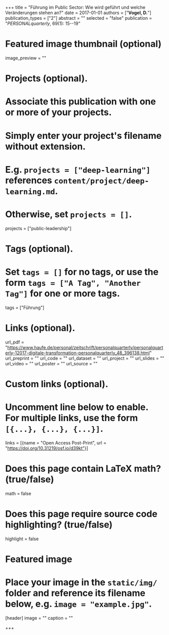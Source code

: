 +++
title = "Führung im Public Sector: Wie wird geführt und welche Veränderungen stehen an?"
date = 2017-01-01
authors = ["**Vogel, D.**"]
publication_types = ["2"]
abstract = ""
selected = "false"
publication = "*PERSONALquarterly*, 69(1): 15--19"

# Featured image thumbnail (optional)
image_preview = ""


# Projects (optional).
#   Associate this publication with one or more of your projects.
#   Simply enter your project's filename without extension.
#   E.g. `projects = ["deep-learning"]` references `content/project/deep-learning.md`.
#   Otherwise, set `projects = []`.
projects = ["public-leadership"]

# Tags (optional).
#   Set `tags = []` for no tags, or use the form `tags = ["A Tag", "Another Tag"]` for one or more tags.
tags = ["Führung"]

# Links (optional).
url_pdf = "https://www.haufe.de/personal/zeitschrift/personalquarterly/personalquarterly-12017-digitale-transformation-personalquarterly_48_396138.html"
url_preprint = ""
url_code = ""
url_dataset = ""
url_project = ""
url_slides = ""
url_video = ""
url_poster = ""
url_source = ""

# Custom links (optional).
#   Uncomment line below to enable. For multiple links, use the form `[{...}, {...}, {...}]`.
links = [{name = "Open Access Post-Print", url = "https://doi.org/10.31219/osf.io/d39kt"}]

# Does this page contain LaTeX math? (true/false)
math = false

# Does this page require source code highlighting? (true/false)
highlight = false

# Featured image
# Place your image in the `static/img/` folder and reference its filename below, e.g. `image = "example.jpg"`.
[header]
image = ""
caption = ""

+++

